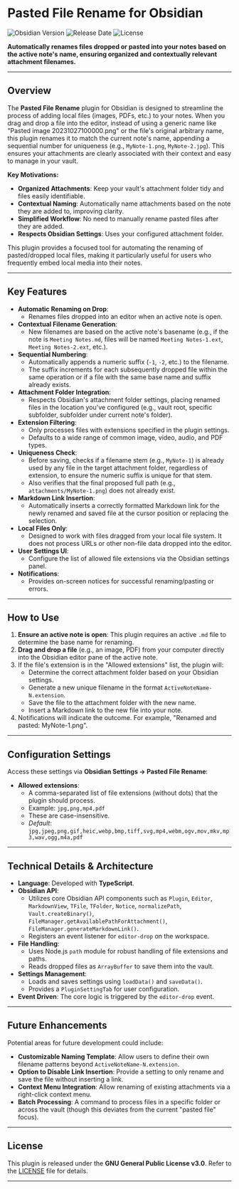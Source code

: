 # Pasted File Rename for Obsidian

![Obsidian Version](https://img.shields.io/badge/Obsidian-1.0%2B-blue.svg) ![Release Date](https://img.shields.io/badge/Released-2025--05--29-green.svg) ![License](https://img.shields.io/badge/License-GPL--3.0-blue.svg)

**Automatically renames files dropped or pasted into your notes based on the active note's name, ensuring organized and contextually relevant attachment filenames.**

---

## Overview

The **Pasted File Rename** plugin for Obsidian is designed to streamline the process of adding local files (images, PDFs, etc.) to your notes. When you drag and drop a file into the editor, instead of using a generic name like "Pasted image 20231027100000.png" or the file's original arbitrary name, this plugin renames it to match the current note's name, appending a sequential number for uniqueness (e.g., `MyNote-1.png`, `MyNote-2.jpg`). This ensures your attachments are clearly associated with their context and easy to manage in your vault.

**Key Motivations:**

-   **Organized Attachments**: Keep your vault's attachment folder tidy and files easily identifiable.
-   **Contextual Naming**: Automatically name attachments based on the note they are added to, improving clarity.
-   **Simplified Workflow**: No need to manually rename pasted files after they are added.
-   **Respects Obsidian Settings**: Uses your configured attachment folder.

This plugin provides a focused tool for automating the renaming of pasted/dropped local files, making it particularly useful for users who frequently embed local media into their notes.

---

## Key Features

-   **Automatic Renaming on Drop**:
    -   Renames files dropped into an editor when an active note is open.
-   **Contextual Filename Generation**:
    -   New filenames are based on the active note's basename (e.g., if the note is `Meeting Notes.md`, files will be named `Meeting Notes-1.ext`, `Meeting Notes-2.ext`, etc.).
-   **Sequential Numbering**:
    -   Automatically appends a numeric suffix (`-1`, `-2`, etc.) to the filename.
    -   The suffix increments for each subsequently dropped file within the same operation or if a file with the same base name and suffix already exists.
-   **Attachment Folder Integration**:
    -   Respects Obsidian's attachment folder settings, placing renamed files in the location you've configured (e.g., vault root, specific subfolder, subfolder under current note's folder).
-   **Extension Filtering**:
    -   Only processes files with extensions specified in the plugin settings.
    -   Defaults to a wide range of common image, video, audio, and PDF types.
-   **Uniqueness Check**:
    -   Before saving, checks if a filename stem (e.g., `MyNote-1`) is already used by any file in the target attachment folder, regardless of extension, to ensure the numeric suffix is unique for that stem.
    -   Also verifies that the final proposed full path (e.g., `attachments/MyNote-1.png`) does not already exist.
-   **Markdown Link Insertion**:
    -   Automatically inserts a correctly formatted Markdown link for the newly renamed and saved file at the cursor position or replacing the selection.
-   **Local Files Only**:
    -   Designed to work with files dragged from your local file system. It does not process URLs or other non-file data dropped into the editor.
-   **User Settings UI**:
    -   Configure the list of allowed file extensions via the Obsidian settings panel.
-   **Notifications**:
    -   Provides on-screen notices for successful renaming/pasting or errors.

---

## How to Use

1.  **Ensure an active note is open**: This plugin requires an active `.md` file to determine the base name for renaming.
2.  **Drag and drop a file** (e.g., an image, PDF) from your computer directly into the Obsidian editor pane of the active note.
3.  If the file's extension is in the "Allowed extensions" list, the plugin will:
    -   Determine the correct attachment folder based on your Obsidian settings.
    -   Generate a new unique filename in the format `ActiveNoteName-N.extension`.
    -   Save the file to the attachment folder with the new name.
    -   Insert a Markdown link to the new file into your note.
4.  Notifications will indicate the outcome. For example, "Renamed and pasted: MyNote-1.png".

---

## Configuration Settings

Access these settings via **Obsidian Settings → Pasted File Rename**:

-   **Allowed extensions**:
    -   A comma-separated list of file extensions (without dots) that the plugin should process.
    -   Example: `jpg,png,mp4,pdf`
    -   These are case-insensitive.
    -   _Default_: `jpg,jpeg,png,gif,heic,webp,bmp,tiff,svg,mp4,webm,ogv,mov,mkv,mp3,wav,ogg,m4a,pdf`

---

## Technical Details & Architecture

-   **Language**: Developed with **TypeScript**.
-   **Obsidian API**:
    -   Utilizes core Obsidian API components such as `Plugin`, `Editor`, `MarkdownView`, `TFile`, `TFolder`, `Notice`, `normalizePath`, `Vault.createBinary()`, `FileManager.getAvailablePathForAttachment()`, `FileManager.generateMarkdownLink()`.
    -   Registers an event listener for `editor-drop` on the workspace.
-   **File Handling**:
    -   Uses Node.js `path` module for robust handling of file extensions and paths.
    -   Reads dropped files as `ArrayBuffer` to save them into the vault.
-   **Settings Management**:
    -   Loads and saves settings using `loadData()` and `saveData()`.
    -   Provides a `PluginSettingTab` for user configuration.
-   **Event Driven**: The core logic is triggered by the `editor-drop` event.

---

## Future Enhancements

Potential areas for future development could include:

-   **Customizable Naming Template**: Allow users to define their own filename patterns beyond `ActiveNoteName-N.extension`.
-   **Option to Disable Link Insertion**: Provide a setting to only rename and save the file without inserting a link.
-   **Context Menu Integration**: Allow renaming of existing attachments via a right-click context menu.
-   **Batch Processing**: A command to process files in a specific folder or across the vault (though this deviates from the current "pasted file" focus).

---

## License

This plugin is released under the **GNU General Public License v3.0**. Refer to the [LICENSE](LICENSE.md) file for details.

---
